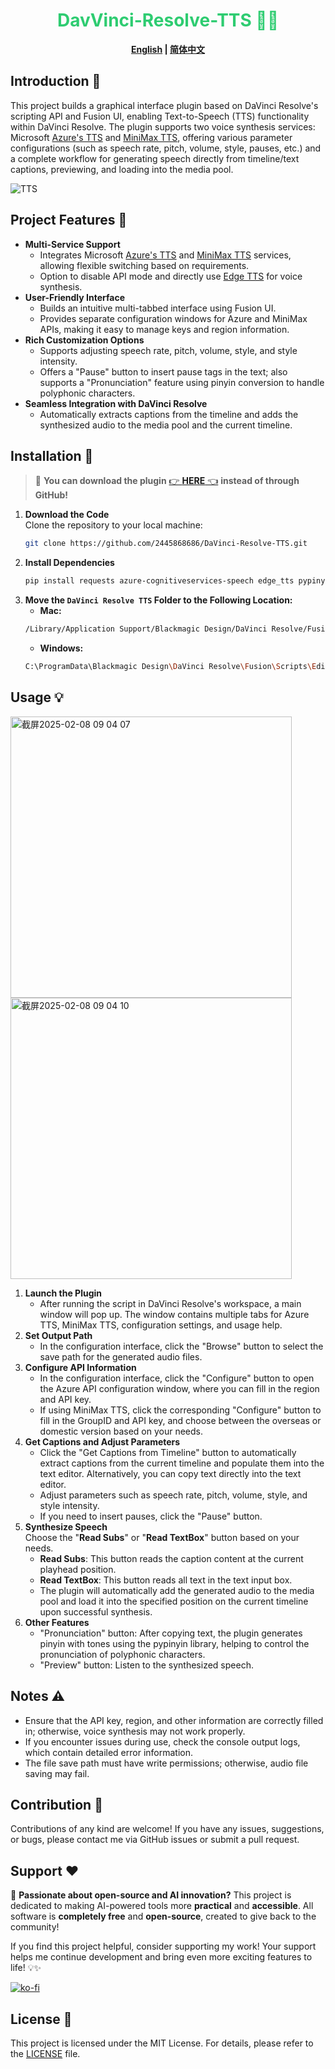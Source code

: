 <div align="center">
    
# <span style="color: #2ecc71;">DavVinci-Resolve-TTS 🎤✨</span>

**[English](README.md) | [简体中文](README_CN.md)**
</div>

## Introduction 🚀

This project builds a graphical interface plugin based on DaVinci Resolve's scripting API and Fusion UI, enabling Text-to-Speech (TTS) functionality within DaVinci Resolve. The plugin supports two voice synthesis services: Microsoft [Azure's TTS](https://speech.microsoft.com/) and [MiniMax TTS](https://intl.minimaxi.com/), offering various parameter configurations (such as speech rate, pitch, volume, style, pauses, etc.) and a complete workflow for generating speech directly from timeline/text captions, previewing, and loading into the media pool.

![TTS](https://github.com/user-attachments/assets/0626ed7e-40c9-4b8f-92ee-736ca6756619)

## Project Features 🎉
- **Multi-Service Support**
    - Integrates Microsoft [Azure's TTS](https://speech.microsoft.com/) and [MiniMax TTS](https://intl.minimaxi.com/) services, allowing flexible switching based on requirements.
    - Option to disable API mode and directly use [Edge TTS](https://github.com/rany2/edge-tts) for voice synthesis.
- **User-Friendly Interface**
    - Builds an intuitive multi-tabbed interface using Fusion UI.
    - Provides separate configuration windows for Azure and MiniMax APIs, making it easy to manage keys and region information.
- **Rich Customization Options**
    - Supports adjusting speech rate, pitch, volume, style, and style intensity.
    - Offers a "Pause" button to insert pause tags in the text; also supports a "Pronunciation" feature using pinyin conversion to handle polyphonic characters.
- **Seamless Integration with DaVinci Resolve**
    - Automatically extracts captions from the timeline and adds the synthesized audio to the media pool and the current timeline.
  
## Installation 🔧

> 🚀 **You can download the plugin** [👉 **HERE** 👈](https://ko-fi.com/s/9e769243b5) **instead of through GitHub!**

1. **Download the Code**  
    Clone the repository to your local machine:
    ```bash
    git clone https://github.com/2445868686/DaVinci-Resolve-TTS.git
    ```
2. **Install Dependencies**
    ```bash
    pip install requests azure-cognitiveservices-speech edge_tts pypinyin
    ```
3. **Move the `DaVinci Resolve TTS` Folder to the Following Location:**  
    - **Mac:**
    ```sh
    /Library/Application Support/Blackmagic Design/DaVinci Resolve/Fusion/Scripts/Edit
    ```
    - **Windows:**
    ```sh
    C:\ProgramData\Blackmagic Design\DaVinci Resolve\Fusion\Scripts\Edit
    ```

## Usage 💡

<img width="450" alt="截屏2025-02-08 09 04 07" src="https://github.com/user-attachments/assets/174e4453-1398-4026-80a0-88874dc00b2c" />
<img width="450" alt="截屏2025-02-08 09 04 10" src="https://github.com/user-attachments/assets/b943cde6-6885-4c5e-9395-d7d536e6871c" />

1. **Launch the Plugin**  
    - After running the script in DaVinci Resolve's workspace, a main window will pop up. The window contains multiple tabs for Azure TTS, MiniMax TTS, configuration settings, and usage help.
2. **Set Output Path**  
    - In the configuration interface, click the "Browse" button to select the save path for the generated audio files.
3. **Configure API Information**
    - In the configuration interface, click the "Configure" button to open the Azure API configuration window, where you can fill in the region and API key.
    - If using MiniMax TTS, click the corresponding "Configure" button to fill in the GroupID and API key, and choose between the overseas or domestic version based on your needs.
4. **Get Captions and Adjust Parameters**
    - Click the "Get Captions from Timeline" button to automatically extract captions from the current timeline and populate them into the text editor. Alternatively, you can copy text directly into the text editor.
    - Adjust parameters such as speech rate, pitch, volume, style, and style intensity.
    - If you need to insert pauses, click the "Pause" button.
5. **Synthesize Speech**  
    Choose the "**Read Subs**" or "**Read TextBox**" button based on your needs.
    - **Read Subs**: This button reads the caption content at the current playhead position.
    - **Read TextBox**: This button reads all text in the text input box.
    - The plugin will automatically add the generated audio to the media pool and load it into the specified position on the current timeline upon successful synthesis.
6. **Other Features**
    - "Pronunciation" button: After copying text, the plugin generates pinyin with tones using the pypinyin library, helping to control the pronunciation of polyphonic characters.
    - "Preview" button: Listen to the synthesized speech.

## Notes ⚠️

- Ensure that the API key, region, and other information are correctly filled in; otherwise, voice synthesis may not work properly.
- If you encounter issues during use, check the console output logs, which contain detailed error information.
- The file save path must have write permissions; otherwise, audio file saving may fail.

## Contribution 🤝

Contributions of any kind are welcome! If you have any issues, suggestions, or bugs, please contact me via GitHub issues or submit a pull request.

## Support ❤️
🚀 **Passionate about open-source and AI innovation?** This project is dedicated to making AI-powered tools more **practical** and **accessible**. All software is **completely free** and **open-source**, created to give back to the community!  

If you find this project helpful, consider supporting my work! Your support helps me continue development and bring even more exciting features to life! 💡✨  

 [![ko-fi](https://ko-fi.com/img/githubbutton_sm.svg)](https://ko-fi.com/G2G31A6SQU)  

## License 📄

This project is licensed under the MIT License. For details, please refer to the [LICENSE](LICENSE) file.
